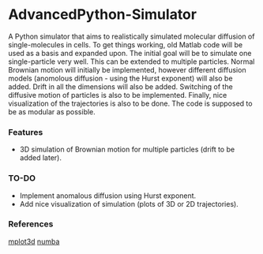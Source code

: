 # AdvancedPython-Simulator
A Python simulator that aims to realistically simulated molecular diffusion of single-molecules in cells. To get things working, old Matlab
code will be used as a basis and expanded upon. The initial goal will be to simulate one single-particle very well. This can be extended to multiple particles.
Normal Brownian motion will initially be implemented, however different diffusion models (anomolous diffusion - using the Hurst exponent) will also be added. 
Drift in all the dimensions will also be added. Switching of the diffusive motion of particles is also to be implemented. Finally, nice visualization of the trajectories is also to be done. The code is supposed to be as modular as possible. 

### Features
* 3D simulation of Brownian motion for multiple particles (drift to be added later). 

### TO-DO
* Implement anomalous diffusion using Hurst exponent. 
* Add nice visualization of simulation (plots of 3D or 2D trajectories). 

### References
[mplot3d](https://matplotlib.org/stable/tutorials/toolkits/mplot3d.html)
[numba](http://numba.pydata.org/numba-doc/latest/user/jit.html)
